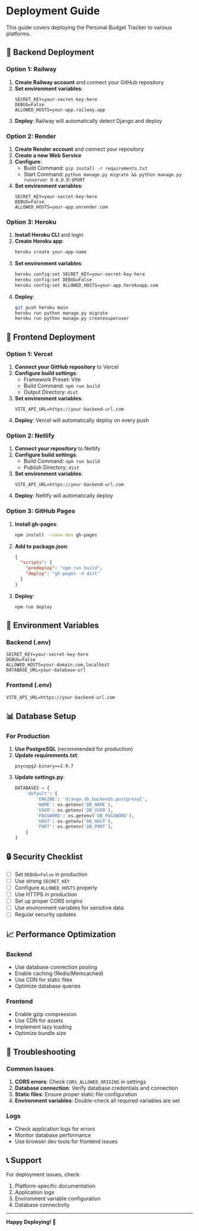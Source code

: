 # Deployment Guide

This guide covers deploying the Personal Budget Tracker to various platforms.

## 🚀 Backend Deployment

### Option 1: Railway

1. **Create Railway account** and connect your GitHub repository
2. **Set environment variables**:
   ```
   SECRET_KEY=your-secret-key-here
   DEBUG=False
   ALLOWED_HOSTS=your-app.railway.app
   ```
3. **Deploy**: Railway will automatically detect Django and deploy

### Option 2: Render

1. **Create Render account** and connect your repository
2. **Create a new Web Service**
3. **Configure**:
   - Build Command: `pip install -r requirements.txt`
   - Start Command: `python manage.py migrate && python manage.py runserver 0.0.0.0:$PORT`
4. **Set environment variables**:
   ```
   SECRET_KEY=your-secret-key-here
   DEBUG=False
   ALLOWED_HOSTS=your-app.onrender.com
   ```

### Option 3: Heroku

1. **Install Heroku CLI** and login
2. **Create Heroku app**:
   ```bash
   heroku create your-app-name
   ```
3. **Set environment variables**:
   ```bash
   heroku config:set SECRET_KEY=your-secret-key-here
   heroku config:set DEBUG=False
   heroku config:set ALLOWED_HOSTS=your-app.herokuapp.com
   ```
4. **Deploy**:
   ```bash
   git push heroku main
   heroku run python manage.py migrate
   heroku run python manage.py createsuperuser
   ```

## 🎨 Frontend Deployment

### Option 1: Vercel

1. **Connect your GitHub repository** to Vercel
2. **Configure build settings**:
   - Framework Preset: Vite
   - Build Command: `npm run build`
   - Output Directory: `dist`
3. **Set environment variables**:
   ```
   VITE_API_URL=https://your-backend-url.com
   ```
4. **Deploy**: Vercel will automatically deploy on every push

### Option 2: Netlify

1. **Connect your repository** to Netlify
2. **Configure build settings**:
   - Build Command: `npm run build`
   - Publish Directory: `dist`
3. **Set environment variables**:
   ```
   VITE_API_URL=https://your-backend-url.com
   ```
4. **Deploy**: Netlify will automatically deploy

### Option 3: GitHub Pages

1. **Install gh-pages**:
   ```bash
   npm install --save-dev gh-pages
   ```
2. **Add to package.json**:
   ```json
   {
     "scripts": {
       "predeploy": "npm run build",
       "deploy": "gh-pages -d dist"
     }
   }
   ```
3. **Deploy**:
   ```bash
   npm run deploy
   ```

## 🔧 Environment Variables

### Backend (.env)
```env
SECRET_KEY=your-secret-key-here
DEBUG=False
ALLOWED_HOSTS=your-domain.com,localhost
DATABASE_URL=your-database-url
```

### Frontend (.env)
```env
VITE_API_URL=https://your-backend-url.com
```

## 📊 Database Setup

### For Production

1. **Use PostgreSQL** (recommended for production)
2. **Update requirements.txt**:
   ```
   psycopg2-binary==2.9.7
   ```
3. **Update settings.py**:
   ```python
   DATABASES = {
       'default': {
           'ENGINE': 'django.db.backends.postgresql',
           'NAME': os.getenv('DB_NAME'),
           'USER': os.getenv('DB_USER'),
           'PASSWORD': os.getenv('DB_PASSWORD'),
           'HOST': os.getenv('DB_HOST'),
           'PORT': os.getenv('DB_PORT'),
       }
   }
   ```

## 🔒 Security Checklist

- [ ] Set `DEBUG=False` in production
- [ ] Use strong `SECRET_KEY`
- [ ] Configure `ALLOWED_HOSTS` properly
- [ ] Use HTTPS in production
- [ ] Set up proper CORS origins
- [ ] Use environment variables for sensitive data
- [ ] Regular security updates

## 📈 Performance Optimization

### Backend
- Use database connection pooling
- Enable caching (Redis/Memcached)
- Use CDN for static files
- Optimize database queries

### Frontend
- Enable gzip compression
- Use CDN for assets
- Implement lazy loading
- Optimize bundle size

## 🐛 Troubleshooting

### Common Issues

1. **CORS errors**: Check `CORS_ALLOWED_ORIGINS` in settings
2. **Database connection**: Verify database credentials and connection
3. **Static files**: Ensure proper static file configuration
4. **Environment variables**: Double-check all required variables are set

### Logs
- Check application logs for errors
- Monitor database performance
- Use browser dev tools for frontend issues

## 📞 Support

For deployment issues, check:
1. Platform-specific documentation
2. Application logs
3. Environment variable configuration
4. Database connectivity

---

**Happy Deploying! 🚀**
